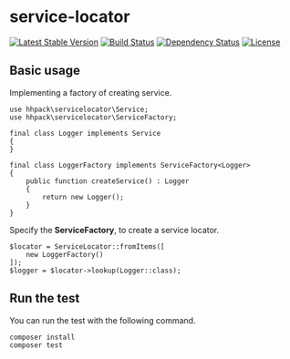 # service-locator

[![Latest Stable Version](https://poser.pugx.org/hhpack/service-locator/v/stable)](https://packagist.org/packages/hhpack/service-locator)
[![Build Status](https://travis-ci.org/hhpack/service-locator.svg?branch=master)](https://travis-ci.org/hhpack/service-locator)
[![Dependency Status](https://www.versioneye.com/user/projects/56efa78e35630e00388897c3/badge.svg?style=flat)](https://www.versioneye.com/user/projects/56efa78e35630e00388897c3)
[![License](https://poser.pugx.org/hhpack/service-locator/license)](https://packagist.org/packages/hhpack/service-locator)

## Basic usage

Implementing a factory of creating service.

```hack
use hhpack\servicelocator\Service;
use hhpack\servicelocator\ServiceFactory;

final class Logger implements Service
{
}

final class LoggerFactory implements ServiceFactory<Logger>
{
    public function createService() : Logger
    {
        return new Logger();
    }
}
```

Specify the **ServiceFactory**, to create a service locator.

```hack
$locator = ServiceLocator::fromItems([
    new LoggerFactory()
]);
$logger = $locator->lookup(Logger::class);
```

## Run the test

You can run the test with the following command.

	composer install
	composer test
	
